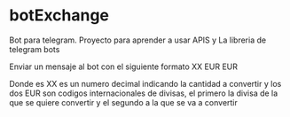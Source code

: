 # botExchange
Bot para telegram. Proyecto para aprender a usar APIS y La libreria de telegram bots

Enviar un mensaje al bot con el siguiente formato XX EUR EUR

Donde es XX es un numero decimal indicando la cantidad a convertir y los dos EUR son codigos internacionales de divisas, el primero la divisa de la que se quiere convertir y el segundo a la que se va a convertir
